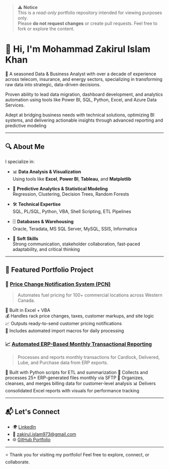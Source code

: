 > ⚠️ **Notice**  
> This is a _read-only_ portfolio repository intended for viewing purposes only.  
> Please **do not request changes** or create pull requests. Feel free to fork or explore the content.



# 👋 Hi, I'm Mohammad Zakirul Islam Khan

🎯 A seasoned Data & Business Analyst with over a decade of experience across telecom, insurance, and energy sectors, specializing in transforming raw data into strategic, data-driven decisions.

Proven ability to lead data migration, dashboard development, and analytics automation using tools like Power BI, SQL, Python, Excel, and Azure Data Services.

Adept at bridging business needs with technical solutions, optimizing BI systems, and delivering actionable insights through advanced reporting and predictive modeling

---

## 🔍 About Me

I specialize in:

- 📊 **Data Analysis & Visualization**  
  Using tools like **Excel**, **Power BI**, **Tableau**, and **Matplotlib**

- 🧠 **Predictive Analytics & Statistical Modeling**  
  Regression, Clustering, Decision Trees, Random Forests

- 🛠️ **Technical Expertise**  
  SQL, PL/SQL, Python, VBA, Shell Scripting, ETL Pipelines

- 🗄️ **Databases & Warehousing**  
  Oracle, Teradata, MS SQL Server, MySQL, SSIS, Informatica

- 🧬 **Soft Skills**  
  Strong communication, stakeholder collaboration, fast-paced adaptability, and critical thinking

---

## 🧩 Featured Portfolio Project

### 🔧 [Price Change Notification System (PCN)](https://github.com/data-analyst-portfolio-web/data-analyst-portfolio/tree/main/PCN)

> Automates fuel pricing for 100+ commercial locations across Western Canada.

📌 Built in Excel + VBA  
💰 Handles rack price changes, taxes, customer markups, and site logic  
📈 Outputs ready-to-send customer pricing notifications  
🔁 Includes automated import macros for daily processing 

### 📈 [Automated ERP-Based Monthly Transactional Reporting](https://github.com/data-analyst-portfolio-web/data-analyst-portfolio/tree/main/Automated%20ERP-Based%20Monthly%20Transactional%20Reporting)

> Processes and reports monthly transactions for Cardlock, Delivered, Lube, and Purchase data from ERP exports.

🐍 Built with Python scripts for ETL and summarization 
🧮 Collects and processes 25+ ERP-generated files monthly via SFTP 
📁 Organizes, cleanses, and merges billing data for customer-level analysis 
📊 Delivers consolidated Excel reports with visuals for performance tracking 

---

## 📬 Let's Connect

- 🌍 [LinkedIn](https://www.linkedin.com/in/mzik)
- 📧 zakirul.islam973@gmail.com  
- 🌐 [GitHub Portfolio](https://github.com/data-analyst-portfolio-web/data-analyst-portfolio)

---

⭐ Thank you for visiting my portfolio! Feel free to explore, connect, or collaborate.
